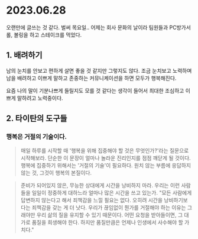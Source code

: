 # 2023.06.28

오랜만에 글쓰는 것 같다. 벌써 목요일.. 어제는 회사 문화의 날이라 팀원들과 PC방가서 롤, 볼링을 하고 스테이크를 먹었다.

## 1. 배려하기

남의 눈치를 안보고 편하게 살면 좋을 것 같지만 그렇지도 않다. 조금 눈치보고 노력하며 남을 배려하고 이쁘게 말하고 존중하는 커뮤니케이션을 하면 모두가 행복해진다.

요즘 나의 말이 기분나쁘게 들릴지도 모를 것 같다는 생각이 들어서 최대한 조심하고 이쁘게 말하려고 노력중이다.

## 2. 타이탄의 도구들

### 행복은 거절의 기술이다.
>매일 하루를 시작할 때 '행복을 위해 집중해야 할 것은 무엇인가?'라는 질문으로 시작해보라. 단순한 이 문장이 얼마나 놀라운 진리인지를 점점 깨닫게 될 것이다. 행복에 집중하기 위해서는 '거절의 기술'이 필요하다. 원치 않는 부름에 응답하지 않는 것, 그것이 행복의 본질이다.

>준비가 되어있지 않은, 무능한 상대에게 시간을 낭비하지 마라. 우리는 이런 사람들을 일일이 정중하게 대하느라 얼마나 많은 시간을 쓰고 있는가. "모든 사람에게 답변하지 않는다고 해서 죄책감을 느낄 필요는 없다. 오히려 시간을 낭비하기보다는 죄책감을 갖는 게 더 낫다. 우리가 끊임없이 뭔가를 거절해야 하는 이유는 그래야만 우리 삶의 질을 유지할 수 있기 때문이다. 어떤 요청을 받아들이면, 그 대가로 품질을 희생해야 한다. 하지만 품질만큼은 언제나 인생에서 사수해야 할 가치다."
